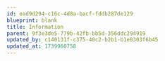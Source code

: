 ```yaml
---
id: ead9d294-c16c-4d8a-bacf-fddb287de129
blueprint: blank
title: Information
parent: 9f3e3de5-779b-42fb-bb5d-356ddc294919
updated_by: c140131f-c375-40c2-b2b1-b1e0303f6b45
updated_at: 1739960758
---
```

